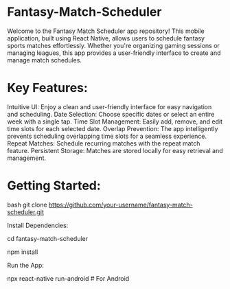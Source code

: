 # Fantasy-Match-Scheduler
Welcome to the Fantasy Match Scheduler app repository! This mobile application, built using React Native, allows users to schedule fantasy sports matches effortlessly. Whether you're organizing gaming sessions or managing leagues, this app provides a user-friendly interface to create and manage match schedules.
# Key Features:
Intuitive UI: Enjoy a clean and user-friendly interface for easy navigation and scheduling.
Date Selection: Choose specific dates or select an entire week with a single tap.
Time Slot Management: Easily add, remove, and edit time slots for each selected date.
Overlap Prevention: The app intelligently prevents scheduling overlapping time slots for a seamless experience.
Repeat Matches: Schedule recurring matches with the repeat match feature.
Persistent Storage: Matches are stored locally for easy retrieval and management.

# Getting Started:


bash
git clone https://github.com/your-username/fantasy-match-scheduler.git


Install Dependencies:


cd fantasy-match-scheduler

npm install


Run the App:

npx react-native run-android  # For Android

